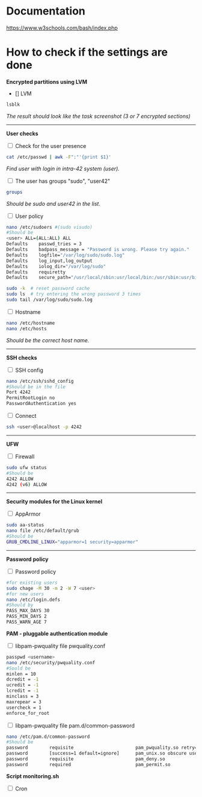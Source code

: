 # Documentation
https://www.w3schools.com/bash/index.php

# How to check if the settings are done

**Encrypted partitions using LVM**

- [] LVM
```bash
lsblk
```
*The result should look like the task screenshot (3 or 7 encrypted sections)*

---

**User checks**

<input type="checkbox" /> Check for the user presence
```bash
cat /etc/passwd | awk -F":"'{print $1}'
```
*Find user with login in intra-42 system (user).*

<input type="checkbox" /> The user has groups "sudo", "user42"
```bash
groups
```
*Should be sudo and user42 in the list.*

<input type="checkbox" /> User policy
```bash
nano /etc/sudoers #(sudo visudo)
#Should be
<user> ALL=(ALL:ALL) ALL
Defaults    passwd_tries = 3
Defaults    badpass_message = "Password is wrong. Please try again."
Defaults    logfile="/var/log/sudo/sudo.log"
Defaults    log_input,log_output
Defaults    iolog_dir="/var/log/sudo"
Defaults    requiretty
Defaults    secure_path="/usr/local/sbin:usr/local/bin:/usr/sbin:usr/bin:/sbin:/bin:/snap/bin"
```
```bash
sudo -k  # reset password cache
sudo ls  # try entering the wrong password 3 times
sudo tail /var/log/sudo/sudo.log
```

<input type="checkbox" /> Hostname
```bash
nano /etc/hostname
nano /etc/hosts
```
*Should be the correct host name.*

---

**SSH checks**

<input type="checkbox" /> SSH config
```bash
nano /etc/ssh/sshd_config
#Should be in the file
Port 4242
PermitRootLogin no
PasswordAuthentication yes
```

<input type="checkbox" /> Connect
```bash
ssh <user>@localhost -p 4242
```

---

**UFW**

<input type="checkbox" /> Firewall
```bash
sudo ufw status
#Should be
4242 ALLOW
4242 (v6) ALLOW
```

---

**Security modules for the Linux kernel**

<input type="checkbox" /> AppArmor
```bash
sudo aa-status
nano file /etc/default/grub
#Should be
GRUB_CMDLINE_LINUX="apparmor=1 security=apparmor"
```

---

**Password policy**

<input type="checkbox" /> Password policy

```bash
#for existing users
sudo chage -M 30 -m 2 -W 7 <user>
#for new users
nano /etc/login.defs
#Should by
PASS_MAX_DAYS 30
PASS_MIN_DAYS 2
PASS_WARN_AGE 7
```

**PAM - pluggable authentication module**

<input type="checkbox" /> libpam-pwquality file pwquality.conf

```bash
passpwd <username>
nano /etc/security/pwquality.conf
#Sould be
minlen = 10
dcredit = -1
ucredit = -1
lcredit = -1
minclass = 3
maxrepear = 3
usercheck = 1
enforce_for_root
```

<input type="checkbox" /> libpam-pwquality file pam.d/common-password

```bash
nano /etc/pam.d/common-password
#Should be
password        requisite                       pam_pwquality.so retry=3 difok=7
password        [success=1 default=ignore]      pam_unix.so obscure use_authtok try_first_pass yescrypt
password        requisite                       pam_deny.so
password        required                        pam_permit.so
```

**Script monitoring.sh**

<input type="checkbox" /> Cron